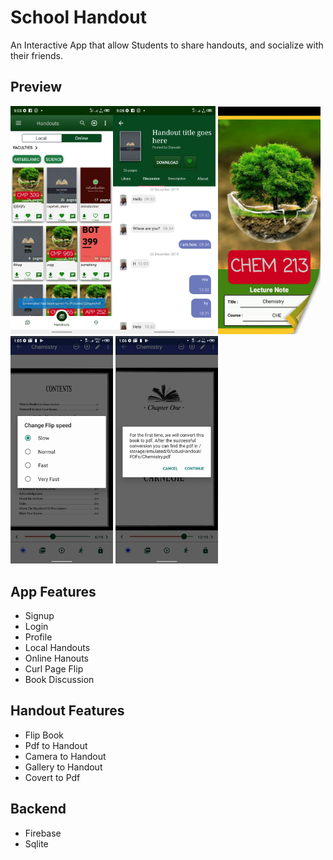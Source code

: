 # School Handout
An Interactive App that allow Students to share handouts, and socialize
with their friends.

## Preview
<!-- <img width="164" alt="preview" src="https://github.com/shittu33/SchoolHandout/blob/master/screens/list2.png"> -->
<img width="164" alt="preview" src="https://github.com/shittu33/SchoolHandout/blob/master/screens/list2.png"><img width="164" alt="preview" src="https://github.com/shittu33/SchoolHandout/blob/master/screens/discuss1.png">  <img width="164" alt="preview" src="https://github.com/shittu33/SchoolHandout/blob/master/screens/first.gif">
<img width="164" alt="preview" src="https://github.com/shittu33/SchoolHandout/blob/master/screens/fastFlip.gif">
<img width="164" alt="preview" src="https://github.com/shittu33/SchoolHandout/blob/master/screens/toPdf.gif">


<!-- <img width="164" alt="preview" src="https://github.com/shittu33/SchoolHandout/blob/master/screens/Screenshot_20210614-090554.png"> -->
## App Features
* Signup
* Login
* Profile
* Local Handouts
* Online Hanouts
* Curl Page Flip
* Book Discussion

## Handout Features
* Flip Book
* Pdf to Handout
* Camera to Handout
* Gallery to Handout
* Covert to Pdf

## Backend
* Firebase
* Sqlite

